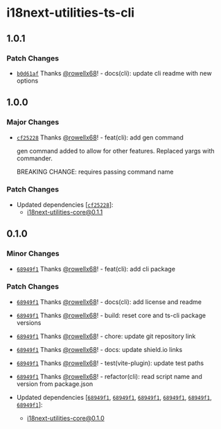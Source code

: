 # i18next-utilities-ts-cli

## 1.0.1

### Patch Changes

- [`b0d61af`](https://github.com/rowellx68/i18next-utilities/commit/b0d61af0fd8e6b040727ba4d28501ccde91e3320) Thanks [@rowellx68](https://github.com/rowellx68)! - docs(cli): update cli readme with new options

## 1.0.0

### Major Changes

- [`cf25228`](https://github.com/rowellx68/i18next-utilities/commit/cf252281c77b2676aed1492510639f0ba85b05c4) Thanks [@rowellx68](https://github.com/rowellx68)! - feat(cli): add gen command

  gen command added to allow for other features. Replaced yargs with commander.

  BREAKING CHANGE: requires passing command name

### Patch Changes

- Updated dependencies [[`cf25228`](https://github.com/rowellx68/i18next-utilities/commit/cf252281c77b2676aed1492510639f0ba85b05c4)]:
  - i18next-utilities-core@0.1.1

## 0.1.0

### Minor Changes

- [`68949f1`](https://github.com/rowellx68/i18next-utilities/commit/68949f135e4446b0062fcb38f23acb99f1e46b97) Thanks [@rowellx68](https://github.com/rowellx68)! - feat(cli): add cli package

### Patch Changes

- [`68949f1`](https://github.com/rowellx68/i18next-utilities/commit/68949f135e4446b0062fcb38f23acb99f1e46b97) Thanks [@rowellx68](https://github.com/rowellx68)! - docs(cli): add license and readme

- [`68949f1`](https://github.com/rowellx68/i18next-utilities/commit/68949f135e4446b0062fcb38f23acb99f1e46b97) Thanks [@rowellx68](https://github.com/rowellx68)! - build: reset core and ts-cli package versions

- [`68949f1`](https://github.com/rowellx68/i18next-utilities/commit/68949f135e4446b0062fcb38f23acb99f1e46b97) Thanks [@rowellx68](https://github.com/rowellx68)! - chore: update git repository link

- [`68949f1`](https://github.com/rowellx68/i18next-utilities/commit/68949f135e4446b0062fcb38f23acb99f1e46b97) Thanks [@rowellx68](https://github.com/rowellx68)! - docs: update shield.io links

- [`68949f1`](https://github.com/rowellx68/i18next-utilities/commit/68949f135e4446b0062fcb38f23acb99f1e46b97) Thanks [@rowellx68](https://github.com/rowellx68)! - test(vite-plugin): update test paths

- [`68949f1`](https://github.com/rowellx68/i18next-utilities/commit/68949f135e4446b0062fcb38f23acb99f1e46b97) Thanks [@rowellx68](https://github.com/rowellx68)! - refactor(cli): read script name and version from package.json

- Updated dependencies [[`68949f1`](https://github.com/rowellx68/i18next-utilities/commit/68949f135e4446b0062fcb38f23acb99f1e46b97), [`68949f1`](https://github.com/rowellx68/i18next-utilities/commit/68949f135e4446b0062fcb38f23acb99f1e46b97), [`68949f1`](https://github.com/rowellx68/i18next-utilities/commit/68949f135e4446b0062fcb38f23acb99f1e46b97), [`68949f1`](https://github.com/rowellx68/i18next-utilities/commit/68949f135e4446b0062fcb38f23acb99f1e46b97), [`68949f1`](https://github.com/rowellx68/i18next-utilities/commit/68949f135e4446b0062fcb38f23acb99f1e46b97), [`68949f1`](https://github.com/rowellx68/i18next-utilities/commit/68949f135e4446b0062fcb38f23acb99f1e46b97)]:
  - i18next-utilities-core@0.1.0
